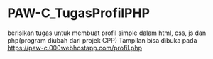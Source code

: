 # PAW-C_TugasProfilPHP
berisikan tugas untuk membuat profil simple dalam html, css, js dan php(program diubah dari projek CPP) 
Tampilan bisa dibuka pada https://paw-c.000webhostapp.com/profil.php
